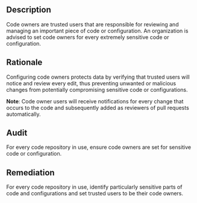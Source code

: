 ## Description

Code owners are trusted users that are responsible for reviewing and managing an important piece of code or configuration. An organization is advised to set code owners for every extremely sensitive code or configuration.

## Rationale

Configuring code owners protects data by verifying that trusted users will notice and review every edit, thus preventing unwanted or malicious changes from potentially compromising sensitive code or configurations.

**Note**: Code owner users will receive notifications for every change that occurs to the code and subsequently added as reviewers of pull requests automatically.

## Audit

For every code repository in use, ensure code owners are set for sensitive code or configuration.

## Remediation

For every code repository in use, identify particularly sensitive parts of code and configurations and set trusted users to be their code owners.
